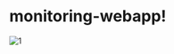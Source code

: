 # monitoring-webapp!
![1](https://user-images.githubusercontent.com/100693526/182932476-485e4447-b5af-4246-8899-b3c87ec653a1.jpg)
